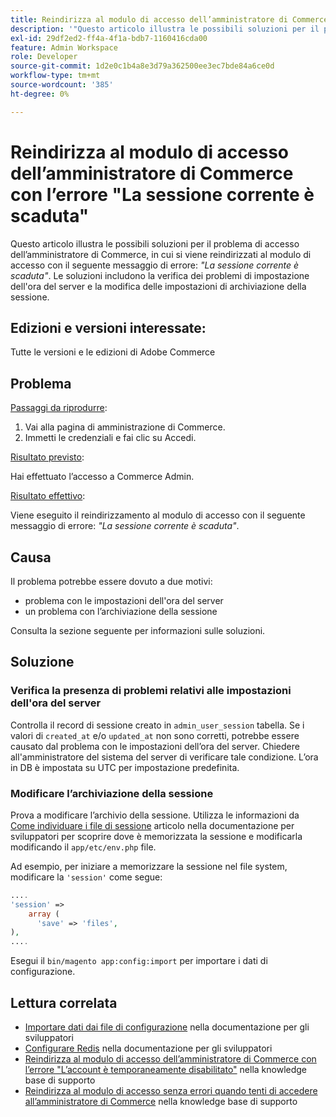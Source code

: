 ```yaml
---
title: Reindirizza al modulo di accesso dell’amministratore di Commerce con l’errore "La sessione corrente è scaduta"
description: '"Questo articolo illustra le possibili soluzioni per il problema di accesso dell’amministratore di Commerce, in cui si viene reindirizzati al modulo di accesso con il seguente messaggio di errore: *"La sessione corrente è scaduta"*. Le soluzioni includono la verifica dei problemi di impostazione dell''ora del server e la modifica delle impostazioni di archiviazione della sessione.'
exl-id: 29df2ed2-ff4a-4f1a-bdb7-1160416cda00
feature: Admin Workspace
role: Developer
source-git-commit: 1d2e0c1b4a8e3d79a362500ee3ec7bde84a6ce0d
workflow-type: tm+mt
source-wordcount: '385'
ht-degree: 0%

---
```


# Reindirizza al modulo di accesso dell’amministratore di Commerce con l’errore &quot;La sessione corrente è scaduta&quot;

Questo articolo illustra le possibili soluzioni per il problema di accesso dell’amministratore di Commerce, in cui si viene reindirizzati al modulo di accesso con il seguente messaggio di errore: *&quot;La sessione corrente è scaduta&quot;*. Le soluzioni includono la verifica dei problemi di impostazione dell&#39;ora del server e la modifica delle impostazioni di archiviazione della sessione.

## Edizioni e versioni interessate:

Tutte le versioni e le edizioni di Adobe Commerce

## Problema

<u>Passaggi da riprodurre</u>:

1. Vai alla pagina di amministrazione di Commerce.
1. Immetti le credenziali e fai clic su Accedi.

<u>Risultato previsto</u>:

Hai effettuato l’accesso a Commerce Admin.

<u>Risultato effettivo</u>:

Viene eseguito il reindirizzamento al modulo di accesso con il seguente messaggio di errore: *&quot;La sessione corrente è scaduta&quot;*.

## Causa

Il problema potrebbe essere dovuto a due motivi:

* problema con le impostazioni dell&#39;ora del server
* un problema con l’archiviazione della sessione

Consulta la sezione seguente per informazioni sulle soluzioni.

## Soluzione

### Verifica la presenza di problemi relativi alle impostazioni dell&#39;ora del server

Controlla il record di sessione creato in `admin_user_session` tabella. Se i valori di `created_at` e/o `updated_at` non sono corretti, potrebbe essere causato dal problema con le impostazioni dell’ora del server. Chiedere all&#39;amministratore del sistema del server di verificare tale condizione. L’ora in DB è impostata su UTC per impostazione predefinita.

### Modificare l’archiviazione della sessione

Prova a modificare l’archivio della sessione. Utilizza le informazioni da [Come individuare i file di sessione](https://devdocs.magento.com/guides/v2.3/config-guide/sessions.html) articolo nella documentazione per sviluppatori per scoprire dove è memorizzata la sessione e modificarla modificando il `app/etc/env.php` file.

Ad esempio, per iniziare a memorizzare la sessione nel file system, modificare la `'session'` come segue:

```php
....
'session' =>
    array (
      'save' => 'files',
),
....
```

Esegui il `bin/magento app:config:import` per importare i dati di configurazione.


## Lettura correlata

* [Importare dati dai file di configurazione](https://devdocs.magento.com/guides/v2.3/config-guide/cli/config-cli-subcommands-config-mgmt-import.html) nella documentazione per gli sviluppatori
* [Configurare Redis](https://devdocs.magento.com/guides/v2.3/config-guide/redis/config-redis.html) nella documentazione per gli sviluppatori
* [Reindirizza al modulo di accesso dell’amministratore di Commerce con l’errore &quot;L’account è temporaneamente disabilitato&quot;](/help/troubleshooting/miscellaneous/redirect-back-to-the-admin-login-form-with-your-account-is-temporarily-disabled-error.md) nella knowledge base di supporto
* [Reindirizza al modulo di accesso senza errori quando tenti di accedere all’amministratore di Commerce](/help/troubleshooting/miscellaneous/login-redirect-when-trying-to-login-to-magento-admin.md) nella knowledge base di supporto
